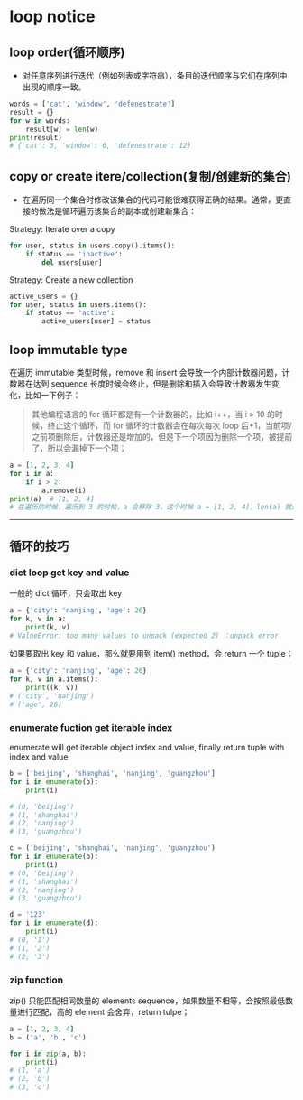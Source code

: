 # loop notice

## loop order(循环顺序)

- 对任意序列进行迭代（例如列表或字符串），条目的迭代顺序与它们在序列中出现的顺序一致。

```python
words = ['cat', 'window', 'defenestrate']
result = {}
for w in words:
    result[w] = len(w)
print(result)
# {'cat': 3, 'window': 6, 'defenestrate': 12}
```

## copy or create itere/collection(复制/创建新的集合)

- 在遍历同一个集合时修改该集合的代码可能很难获得正确的结果。通常，更直接的做法是循环遍历该集合的副本或创建新集合：

Strategy:  Iterate over a copy

```python
for user, status in users.copy().items():
    if status == 'inactive':
        del users[user]
```

Strategy:  Create a new collection

```python
active_users = {}
for user, status in users.items():
    if status == 'active':
        active_users[user] = status
```

## loop immutable type

在遍历 immutable 类型时候，remove 和 insert 会导致一个内部计数器问题，计数器在达到 sequence 长度时候会终止，但是删除和插入会导致计数器发生变化，比如一下例子：

> 其他编程语言的 for 循环都是有一个计数器的，比如 i++，当 i > 10 的时候，终止这个循环，而 for 循环的计数器会在每次每次 loop 后+1，当前项/之前项删除后，计数器还是增加的，但是下一个项因为删除一个项，被提前了，所以会漏掉下一个项；

```python
a = [1, 2, 3, 4]
for i in a:
    if i > 2:
        a.remove(i)
print(a)  # [1, 2, 4]
# 在遍历的时候，遍历到 3 的时候，a 会移除 3，这个时候 a = [1, 2, 4]，len(a) 就是 3，再继续 i=4，这个时候，就是上边说的计数器终止了，不会执行下边的判断，直接打印了 a，其实就是原来 4 索引是 3，删除一个后变成了 2，那么自然会漏掉了索引 3，所以这个例子就会导致了最后除了严重的错判！
```

---

## 循环的技巧

### dict loop get key and value

一般的 dict 循环，只会取出 key

```python
a = {'city': 'nanjing', 'age': 26}
for k, v in a:
    print(k, v)
# ValueError: too many values to unpack (expected 2) ：unpack error
```

如果要取出 key 和 value，那么就要用到 item() method，会 return 一个 tuple；

```python
a = {'city': 'nanjing', 'age': 26}
for k, v in a.items():
    print((k, v))
# ('city', 'nanjing')
# ('age', 26)
```

### enumerate fuction get iterable index

enumerate will get iterable object index and value, finally return tuple with index and value

```python
b = ['beijing', 'shanghai', 'nanjing', 'guangzhou']
for i in enumerate(b):
    print(i)

# (0, 'beijing')
# (1, 'shanghai')
# (2, 'nanjing')
# (3, 'guangzhou')

c = ('beijing', 'shanghai', 'nanjing', 'guangzhou')
for i in enumerate(b):
    print(i)
# (0, 'beijing')
# (1, 'shanghai')
# (2, 'nanjing')
# (3, 'guangzhou')

d = '123'
for i in enumerate(d):
    print(i)
# (0, '1')
# (1, '2')
# (2, '3')
```

### zip function

zip() 只能匹配相同数量的 elements sequence，如果数量不相等，会按照最低数量进行匹配，高的 element 会舍弃，return tulpe；

```python
a = [1, 2, 3, 4]
b = ('a', 'b', 'c')

for i in zip(a, b):
    print(i)
# (1, 'a')
# (2, 'b')
# (3, 'c')
```
